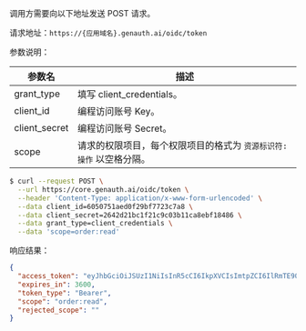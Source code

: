 调用方需要向以下地址发送 POST 请求。

请求地址：`https://{应用域名}.genauth.ai/oidc/token`

参数说明：

| 参数名        | 描述                                                                |
| ------------- | ------------------------------------------------------------------- |
| grant_type    | 填写 client_credentials。                                           |
| client_id     | 编程访问账号 Key。                                                  |
| client_secret | 编程访问账号 Secret。                                               |
| scope         | 请求的权限项目，每个权限项目的格式为 `资源标识符:操作` 以空格分隔。 |

```bash
$ curl --request POST \
  --url https://core.genauth.ai/oidc/token \
  --header 'Content-Type: application/x-www-form-urlencoded' \
  --data client_id=6050751aed0f29bf7723c7a8 \
  --data client_secret=2642d21bc1f21c9c03b11ca8ebf18486 \
  --data grant_type=client_credentials \
  --data 'scope=order:read'
```

响应结果：

```json
{
  "access_token": "eyJhbGciOiJSUzI1NiIsInR5cCI6IkpXVCIsImtpZCI6IlRmTE90M0xibjhfYThwUk11ZXNzYW1xai1vM0RCQ3MxLW93SExRLVZNcVEifQ.eyJqdGkiOiJJdlk0MWhNV3FxMmRvQlNVVXlwQWwiLCJpYXQiOjE2MjAyOTE4MjgsImV4cCI6MTYyMDI5NTQyOCwic2NvcGUiOiJvcmRlcjpyZWFkIiwiaXNzIjoiaHR0cHM6Ly9vaWRjMS5hdXRoaW5nLmNuL29pZGMiLCJhdWQiOiI2MDUwNzUxYWVkMGYyOWJmNzcyM2M3YTgiLCJhenAiOiI1ZjE3YTUyOWY2NGZiMDA5Yjc5NGEyZmYifQ.dTBBNwQQ7B-gnC3X1NBtk10dJ86nUZ7HlqcCzWTGd7qE0mDhEVmc2hqpySZpjfYuILurO1V73ZaAAcNNHoJqsV90OpSYRIWzJWyHD0u4fDEdbXgP7irYbGaeNz3uPrPzFKYrVwS024KSbURjMRDQZPPNSsdWg3AoYVNz7eXYFfu9BdBU2zdQzxv7XdA_TRa6gJjFDbVJxfHhkwPZ1deTyUj9r9Tct5usb55QuUeVHrKTg91iL77yPgEvQQQoffeCEbtDnLJblx-25rbTYzSfFWuohG7uKpjJsHUjaMn6GjH1bLOgp-pFdoP7Zdc3kamvdobCKqHH2o29-R9lTjXbkg",
  "expires_in": 3600,
  "token_type": "Bearer",
  "scope": "order:read",
  "rejected_scope": ""
}
```
